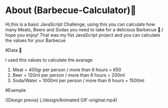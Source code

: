 # About (Barbecue-Calculator)📝
Hi,this is a basic JavaScript Challenge, using this you can calculate how many Meats, Beers and Sodas you need to take for a delicious Barbecue 🤤.I hope you enjoy!
That was my fist JavaScript project and you can calculate the values for your Barbecue 

#Data 💾

I used this values to calculate the avarage

1. Meat = 400gr per person / more than 6 hours = 650
2. Beer = 120ml per person / more than 6 hours = 200ml
3. Soda/Water = 1000ml per person / more than 6 hours = 1500ml

#Exemple

![Design previa] (./design/Animated GIF-original.mp4)
